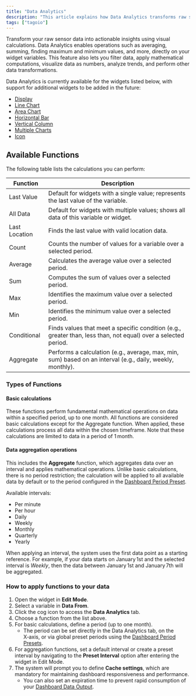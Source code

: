 ```yaml
---
title: "Data Analytics"
description: "This article explains how Data Analytics transforms raw sensor data into actionable insights using visual calculations, lists the widgets that support Data Analytics, and provides a table of available analytic functions with their descriptions."
tags: ["tagoio"]
---
```

Transform your raw sensor data into actionable insights using visual calculations. Data Analytics enables operations such as averaging, summing, finding maximum and minimum values, and more, directly on your widget variables. This feature also lets you filter data, apply mathematical computations, visualize data as numbers, analyze trends, and perform other data transformations.

Data Analytics is currently available for the widgets listed below, with support for additional widgets to be added in the future:

- [Display](../Displays/display-widget)
- [Line Chart](../Charts/line-chart-widget)
- [Area Chart](../Charts/area-chart-widget)
- [Horizontal Bar](../Charts/horizontal-bar-widget)
- [Vertical Column](../Charts/vertical-column-widget)
- [Multiple Charts](../Charts/multiple-charts-widget)
- [Icon](../Displays/icons-widget)

## Available Functions

The following table lists the calculations you can perform:

| Function      | Description                                                                 |
|---------------|-----------------------------------------------------------------------------|
| Last Value    | Default for widgets with a single value; represents the last value of the variable. |
| All Data      | Default for widgets with multiple values; shows all data of this variable or widget. |
| Last Location | Finds the last value with valid location data.                             |
| Count         | Counts the number of values for a variable over a selected period.          |
| Average       | Calculates the average value over a selected period.                        |
| Sum           | Computes the sum of values over a selected period.                          |
| Max           | Identifies the maximum value over a selected period.                         |
| Min           | Identifies the minimum value over a selected period.                         |
| Conditional   | Finds values that meet a specific condition (e.g., greater than, less than, not equal) over a selected period. |
| Aggregate     | Performs a calculation (e.g., average, max, min, sum) based on an interval (e.g., daily, weekly, monthly). |

### Types of Functions

#### Basic calculations
These functions perform fundamental mathematical operations on data within a specified period, up to one month. All functions are considered basic calculations except for the Aggregate function. When applied, these calculations process all data within the chosen timeframe. Note that these calculations are limited to data in a period of 1 month.

#### Data aggregation operations
This includes the **Aggregate** function, which aggregates data over an interval and applies mathematical operations. Unlike basic calculations, there is no period restriction; the calculation will be applied to all available data by default or to the period configured in the [Dashboard Period Preset](/docs/tagoio/dashboards/dashboard-global-time-filter-and-period-presets).

Available intervals:
- Per minute
- Per hour
- Daily
- Weekly
- Monthly
- Quarterly
- Yearly

When applying an interval, the system uses the first data point as a starting reference. For example, if your data starts on January 1st and the selected interval is *Weekly*, then the data between January 1st and January 7th will be aggregated.

### How to apply functions to your data
1. Open the widget in **Edit Mode**.
2. Select a variable in **Data From**.
3. Click the cog icon to access the **Data Analytics** tab.
4. Choose a function from the list above.
5. For basic calculations, define a period (up to one month).  
   - The period can be set directly in the Data Analytics tab, on the X‑axis, or via global preset periods using the [Dashboard Period Presets](/docs/tagoio/dashboards/dashboard-global-time-filter-and-period-presets).
6. For aggregation functions, set a default interval or create a preset interval by navigating to the **Preset Interval** option after entering the widget in Edit Mode.
7. The system will prompt you to define **Cache settings**, which are mandatory for maintaining dashboard responsiveness and performance.  
   - You can also set an expiration time to prevent rapid consumption of your [Dashboard Data Output](/docs/tagoio/services/data-output-for-dashboards).